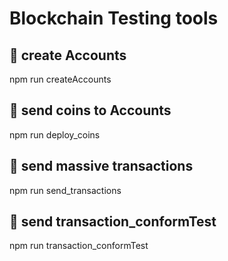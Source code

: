 #  Blockchain Testing tools

##  🔧 create Accounts

npm run createAccounts

##  🔧 send coins to Accounts

npm run deploy_coins

##  🔧 send massive transactions

npm run send_transactions

##  🔧 send transaction_conformTest

npm run transaction_conformTest

